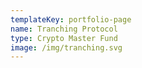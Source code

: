 ```yaml
---
templateKey: portfolio-page
name: Tranching Protocol
type: Crypto Master Fund
image: /img/tranching.svg
---
```

